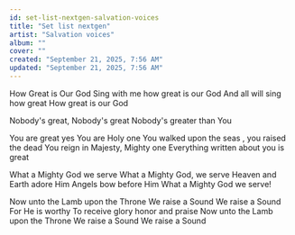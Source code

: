 ```yaml
---
id: set-list-nextgen-salvation-voices
title: "Set list nextgen"
artist: "Salvation voices"
album: ""
cover: ""
created: "September 21, 2025, 7:56 AM"
updated: "September 21, 2025, 7:56 AM"
---
```


How Great is Our God 
Sing with me how great is our God 
And all will sing how great 
How great is our God 

Nobody's great, Nobody's great 
Nobody's greater than You

You are great yes You are 
Holy one 
You walked upon the seas , you raised the dead 
You reign in Majesty, Mighty one 
Everything written about you is great

What a Mighty God we serve 
What a Mighty God, we serve
Heaven and Earth adore Him 
Angels bow before Him 
What a Mighty God we serve! 

Now unto the Lamb upon the Throne 
We raise a Sound We raise a Sound
For He is worthy 
To receive glory honor and praise 
Now unto the Lamb upon the Throne 
We raise a Sound We raise a Sound